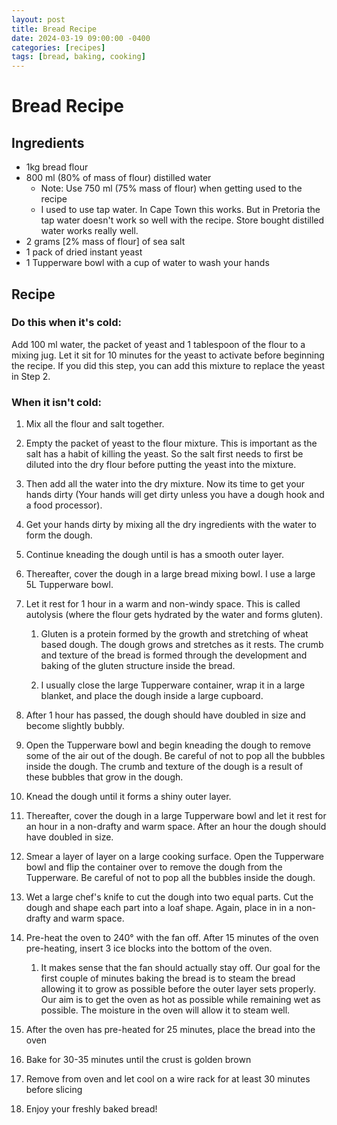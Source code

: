 ```yaml
---
layout: post
title: Bread Recipe
date: 2024-03-19 09:00:00 -0400
categories: [recipes]
tags: [bread, baking, cooking]
---
```


# Bread Recipe

## Ingredients

- 1kg bread flour
- 800 ml (80% of mass of flour) distilled water
  - Note: Use 750 ml (75% mass of flour) when getting used to the recipe
  - I used to use tap water. In Cape Town this works. But in Pretoria the tap water doesn't work so well with the recipe. Store bought distilled water works really well.
- 2 grams [2% mass of flour] of sea salt
- 1 pack of dried instant yeast
- 1 Tupperware bowl with a cup of water to wash your hands

## Recipe

### Do this when it's cold:
Add 100 ml water, the packet of yeast and 1 tablespoon of the flour to a mixing jug.
Let it sit for 10 minutes for the yeast to activate before beginning the recipe.
If you did this step, you can add this mixture to replace the yeast in Step 2.

### When it isn't cold:

1. Mix all the flour and salt together. 

2. Empty the packet of yeast to the flour mixture. This is important as the salt has a habit of killing the yeast. So the salt first needs to first be diluted into the dry flour before putting the yeast into the mixture. 

3. Then add all the water into the dry mixture. Now its time to get your hands dirty (Your hands will get dirty unless you have a dough hook and a food processor).

4. Get your hands dirty by mixing all the dry ingredients with the water to form the dough.

5. Continue kneading the dough until is has a smooth outer layer.

6. Thereafter, cover the dough in a large bread mixing bowl. I use a large 5L Tupperware bowl. 

7. Let it rest for 1 hour in a warm and non-windy space. This is called autolysis (where the flour gets hydrated by the water and forms gluten).
   
   1. Gluten is a protein formed by the growth and stretching of wheat based dough. The dough grows and stretches as it rests. The crumb and texture of the bread is formed through the development and baking of the gluten structure inside the bread.
   
   2. I usually close the large Tupperware container, wrap it in a large blanket, and place the dough inside a large cupboard.

8. After 1 hour has passed, the dough should have doubled in size and become slightly bubbly.

9. Open the Tupperware bowl and begin kneading the dough to remove some of the air out of the dough. Be careful of not to pop all the bubbles inside the dough. The crumb and texture of the dough is a result of these bubbles that grow in the dough. 

10. Knead the dough until it forms a shiny outer layer. 

11. Thereafter, cover the dough in a large Tupperware bowl and let it rest for an hour in a non-drafty and warm space. After an hour the dough should have doubled in size.

12. Smear a layer of layer on a large cooking surface. Open the Tupperware bowl and flip the container over to remove the dough from the Tupperware. Be careful of not to pop all the bubbles inside the dough. 

13. Wet a large chef's knife to cut the dough into two equal parts. Cut the dough and shape each part into a loaf shape. Again, place in in a non-drafty and warm space.

14. Pre-heat the oven to 240° with the fan off. After 15 minutes of the oven pre-heating, insert 3 ice blocks into the bottom of the oven. 
    
    1. It makes sense that the fan should actually stay off. Our goal for the first couple of minutes baking the bread is to steam the bread allowing it to grow as possible before the outer layer sets properly. Our aim is to get the oven as hot as possible while remaining wet as possible. The moisture in the oven will allow it to steam well. 

15. After the oven has pre-heated for 25 minutes, place the bread into the oven

16. Bake for 30-35 minutes until the crust is golden brown

17. Remove from oven and let cool on a wire rack for at least 30 minutes before slicing

18. Enjoy your freshly baked bread!
